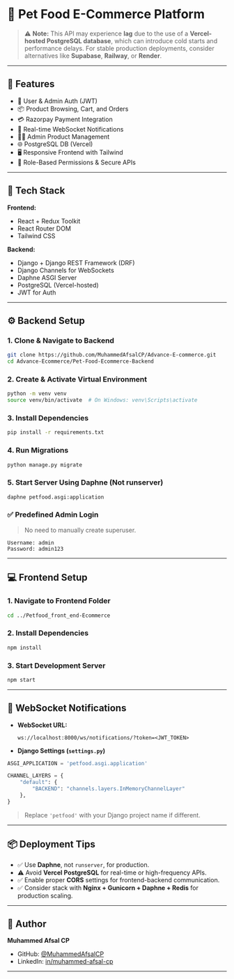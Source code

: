 # 🐾 Pet Food E-Commerce Platform

> ⚠️ **Note:** This API may experience **lag** due to the use of a **Vercel-hosted PostgreSQL database**, which can introduce cold starts and performance delays. For stable production deployments, consider alternatives like **Supabase**, **Railway**, or **Render**.

---

## 🚀 Features

- 🛒 User & Admin Auth (JWT)
- 📦 Product Browsing, Cart, and Orders
- 💳 Razorpay Payment Integration
- 🔔 Real-time WebSocket Notifications
- 🧑‍💼 Admin Product Management
- 🌐 PostgreSQL DB (Vercel)
- 🖥️ Responsive Frontend with Tailwind
- 🔐 Role-Based Permissions & Secure APIs

---

## 🧱 Tech Stack

**Frontend:**
- React + Redux Toolkit
- React Router DOM
- Tailwind CSS

**Backend:**
- Django + Django REST Framework (DRF)
- Django Channels for WebSockets
- Daphne ASGI Server
- PostgreSQL (Vercel-hosted)
- JWT for Auth

---

## ⚙️ Backend Setup

### 1. Clone & Navigate to Backend

```bash
git clone https://github.com/MuhammedAfsalCP/Advance-E-commerce.git
cd Advance-Ecommerce/Pet-Food-Ecommerce-Backend
```

### 2. Create & Activate Virtual Environment

```bash
python -m venv venv
source venv/bin/activate  # On Windows: venv\Scripts\activate
```

### 3. Install Dependencies

```bash
pip install -r requirements.txt
```

### 4. Run Migrations

```bash
python manage.py migrate
```

### 5. Start Server Using Daphne (Not runserver)

```bash
daphne petfood.asgi:application
```

### ✅ Predefined Admin Login

> No need to manually create superuser.

```
Username: admin
Password: admin123
```

---

## 💻 Frontend Setup

### 1. Navigate to Frontend Folder

```bash
cd ../Petfood_front_end-Ecommerce
```

### 2. Install Dependencies

```bash
npm install
```

### 3. Start Development Server

```bash
npm start
```

---

## 🔌 WebSocket Notifications

- **WebSocket URL:**
  ```
  ws://localhost:8000/ws/notifications/?token=<JWT_TOKEN>
  ```

- **Django Settings (`settings.py`)**

```python
ASGI_APPLICATION = 'petfood.asgi.application'

CHANNEL_LAYERS = {
    "default": {
        "BACKEND": "channels.layers.InMemoryChannelLayer"
    },
}
```

> Replace `'petfood'` with your Django project name if different.

---

## 📦 Deployment Tips

- ✅ Use **Daphne**, not `runserver`, for production.
- ⚠️ Avoid **Vercel PostgreSQL** for real-time or high-frequency APIs.
- ✅ Enable proper **CORS** settings for frontend-backend communication.
- ✅ Consider stack with **Nginx + Gunicorn + Daphne + Redis** for production scaling.

---

## 👤 Author

**Muhammed Afsal CP**

- GitHub: [@MuhammedAfsalCP](https://github.com/MuhammedAfsalCP)
- LinkedIn: [in/muhammed-afsal-cp](https://www.linkedin.com/in/muhammed-afsal-cp)

---
